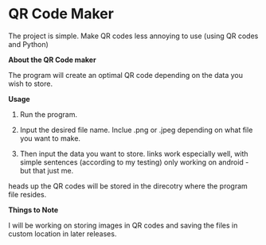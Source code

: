 # QR Code Maker
The project is simple. Make QR codes less annoying to use (using QR codes and Python)

**About the QR Code maker**

The program will create an optimal QR code depending on the data you wish to store.

**Usage**

1. Run the program.

2. Input the desired file name. Inclue .png or .jpeg depending on what file you want to make.

3. Then input the data you want to store. links work especially well, with simple sentences (according to my testing) only working on android - but that just me.

heads up the QR codes will be stored in the direcotry where the program file resides.

**Things to Note**

I will be working on storing images in QR codes and saving the files in custom location in later releases.
